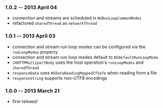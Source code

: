 ### 1.0.2 -- 2013 April 04 ###

- connection and streams are scheduled in `NSRunLoopCommonModes`
- refactored `sharedThread` as `networkThread`


### 1.0.1 -- 2013 April 03 ###

- connection and stream run loop modes can be configured via the `runLoopModes` property
- connection and stream run loop modes default to `NSDefaultRunLoopMode`
- `JXHTTPMultipartBody` uses the host operation's `runLoopModes` and `sharedThread`
- `responseData` uses `NSDataReadingMappedIfSafe` when reading from a file
- `responseString` supports non-UTF8 encodings


### 1.0.0 -- 2013 March 21 ###

- first release!